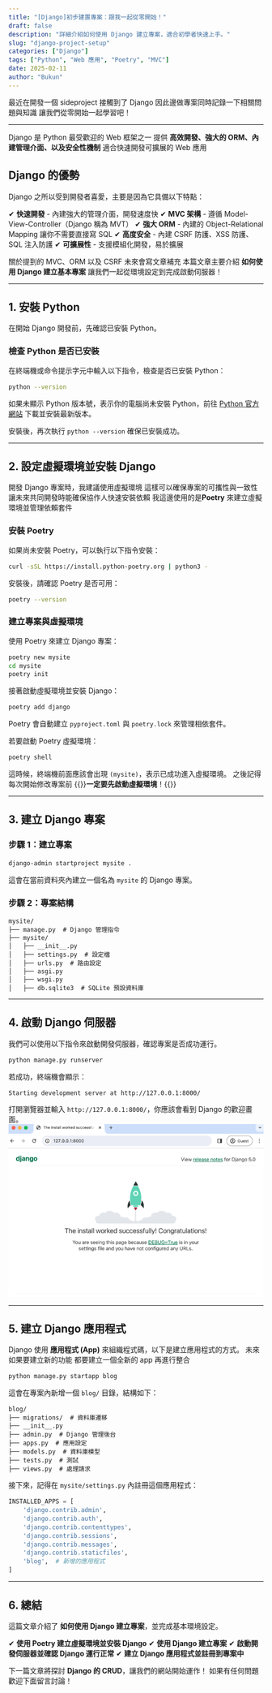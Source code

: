 ```yaml
---
title: "[Django]初步建置專案：跟我一起從零開始！"
draft: false
description: "詳細介紹如何使用 Django 建立專案，適合初學者快速上手。"
slug: "django-project-setup"
categories: ["Django"]
tags: ["Python", "Web 應用", "Poetry", "MVC"]
date: 2025-02-11
author: "Bukun"
---
```


最近在開發一個 sideproject 接觸到了 Django
因此邊做專案同時記錄一下相關問題與知識
讓我們從零開始一起學習吧！

---

Django 是 Python 最受歡迎的 Web 框架之一
提供 **高效開發、強大的 ORM、內建管理介面、以及安全性機制**
適合快速開發可擴展的 Web 應用

## Django 的優勢

Django 之所以受到開發者喜愛，主要是因為它具備以下特點：

✔ **快速開發** - 內建強大的管理介面，開發速度快
✔ **MVC 架構** - 遵循 Model-View-Controller（Django 稱為 MVT）
✔ **強大 ORM** - 內建的 Object-Relational Mapping 讓你不需要直接寫 SQL
✔ **高度安全** - 內建 CSRF 防護、XSS 防護、SQL 注入防護
✔ **可擴展性** - 支援模組化開發，易於擴展

關於提到的 MVC、ORM 以及 CSRF 未來會寫文章補充
本篇文章主要介紹 **如何使用 Django 建立基本專案**
讓我們一起從環境設定到完成啟動伺服器！

---

## 1. 安裝 Python

在開始 Django 開發前，先確認已安裝 Python。

### **檢查 Python 是否已安裝**

在終端機或命令提示字元中輸入以下指令，檢查是否已安裝 Python：

```bash
python --version
```

如果未顯示 Python 版本號，表示你的電腦尚未安裝 Python，前往 [Python 官方網站](https://www.python.org/downloads/) 下載並安裝最新版本。

安裝後，再次執行 `python --version` 確保已安裝成功。

---

## 2. 設定虛擬環境並安裝 Django

開發 Django 專案時，我建議使用虛擬環境
這樣可以確保專案的可攜性與一致性
讓未來共同開發時能確保協作人快速安裝依賴
我這邊使用的是**Poetry** 來建立虛擬環境並管理依賴套件

### **安裝 Poetry**

如果尚未安裝 Poetry，可以執行以下指令安裝：

```bash
curl -sSL https://install.python-poetry.org | python3 -
```

安裝後，請確認 Poetry 是否可用：

```bash
poetry --version
```

### **建立專案與虛擬環境**

使用 Poetry 來建立 Django 專案：

```bash
poetry new mysite
cd mysite
poetry init
```

接著啟動虛擬環境並安裝 Django：

```bash
poetry add django
```

Poetry 會自動建立 `pyproject.toml` 與 `poetry.lock` 來管理相依套件。

若要啟動 Poetry 虛擬環境：

```bash
poetry shell
```

這時候，終端機前面應該會出現 `(mysite)`，表示已成功進入虛擬環境。
之後記得每次開始修改專案前
{{<alert>}}**一定要先啟動虛擬環境**！{{</alert>}}

---

## 3. 建立 Django 專案

### **步驟 1：建立專案**

```bash
django-admin startproject mysite .
```

這會在當前資料夾內建立一個名為 `mysite` 的 Django 專案。

### **步驟 2：專案結構**

```
mysite/
├── manage.py  # Django 管理指令
├── mysite/
│   ├── __init__.py
│   ├── settings.py  # 設定檔
│   ├── urls.py  # 路由設定
│   ├── asgi.py
│   ├── wsgi.py
│   ├── db.sqlite3  # SQLite 預設資料庫
```

---

## 4. 啟動 Django 伺服器

我們可以使用以下指令來啟動開發伺服器，確認專案是否成功運行。

```bash
python manage.py runserver
```

若成功，終端機會顯示：

```
Starting development server at http://127.0.0.1:8000/
```

打開瀏覽器並輸入 `http://127.0.0.1:8000/`，你應該會看到 Django 的歡迎畫面。
<img src="img/1.png">

---

## 5. 建立 Django 應用程式

Django 使用 **應用程式 (App)** 來組織程式碼，以下是建立應用程式的方式。
未來如果要建立新的功能
都要建立一個全新的 app 再進行整合

```bash
python manage.py startapp blog
```

這會在專案內新增一個 `blog/` 目錄，結構如下：

```
blog/
├── migrations/  # 資料庫遷移
├── __init__.py
├── admin.py  # Django 管理後台
├── apps.py  # 應用設定
├── models.py  # 資料庫模型
├── tests.py  # 測試
├── views.py  # 處理請求
```

接下來，記得在 `mysite/settings.py` 內註冊這個應用程式：

```python
INSTALLED_APPS = [
    'django.contrib.admin',
    'django.contrib.auth',
    'django.contrib.contenttypes',
    'django.contrib.sessions',
    'django.contrib.messages',
    'django.contrib.staticfiles',
    'blog',  # 新增的應用程式
]
```

---

## 6. 總結

這篇文章介紹了 **如何使用 Django 建立專案**，並完成基本環境設定。

✔ **使用 Poetry 建立虛擬環境並安裝 Django**
✔ **使用 Django 建立專案**
✔ **啟動開發伺服器並確認 Django 運行正常**
✔ **建立 Django 應用程式並註冊到專案中**

下一篇文章將探討 **Django 的 CRUD**，讓我們的網站開始運作！
如果有任何問題歡迎下面留言討論！
